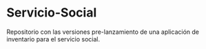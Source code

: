 # Servicio-Social
Repositorio con las versiones pre-lanzamiento de una aplicación de inventario para el servicio social.
